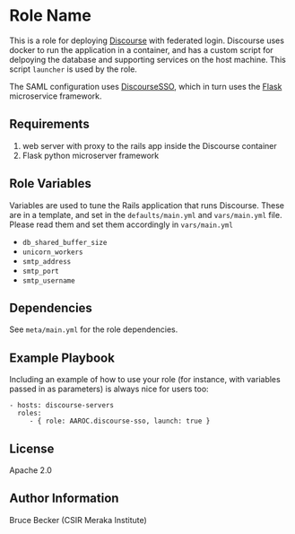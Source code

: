 Role Name
=========

This is a role for deploying [Discourse](http://www.discourse.org) with federated login. Discourse uses docker to run the application in a container, and has a custom script for delpoying the database and supporting services on the host machine. This script `launcher` is used by the role.

The SAML configuration uses [DiscourseSSO](http://github.com/fmarco76/DiscourseSSO), which in turn uses the [Flask](http://flask.pocoo.org/) microservice framework.

Requirements
------------

  1. web server with proxy to the rails app inside the Discourse container
  2. Flask python microserver framework


Role Variables
--------------

Variables are used to tune the Rails application that runs Discourse. These are in a template, and set in the `defaults/main.yml` and `vars/main.yml` file. Please read them and set them accordingly in `vars/main.yml`

  - `db_shared_buffer_size`
  - `unicorn_workers`
  - `smtp_address`
  - `smtp_port`
  - `smtp_username`

Dependencies
------------

See `meta/main.yml` for the role dependencies. 

Example Playbook
----------------

Including an example of how to use your role (for instance, with variables passed in as parameters) is always nice for users too:

    - hosts: discourse-servers
      roles:
         - { role: AAROC.discourse-sso, launch: true }

License
-------

Apache 2.0

Author Information
------------------

Bruce Becker (CSIR Meraka Institute)
